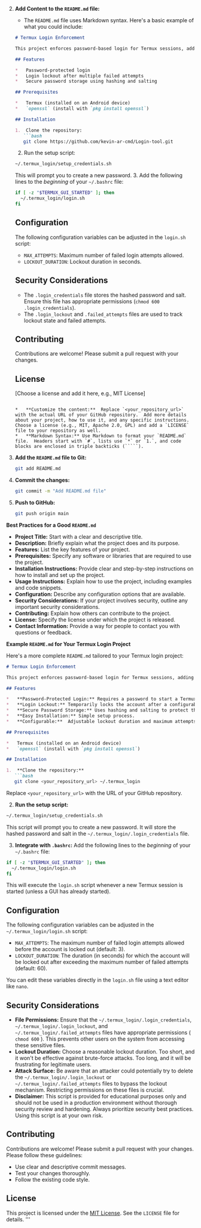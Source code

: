 
    

2.  **Add Content to the `README.md` file:**

    *   The `README.md` file uses Markdown syntax. Here's a basic example of what you could include:

    ```markdown
    # Termux Login Enforcement

    This project enforces password-based login for Termux sessions, adding a layer of security to prevent unauthorized access.

    ## Features

    *   Password-protected login
    *   Login lockout after multiple failed attempts
    *   Secure password storage using hashing and salting

    ## Prerequisites

    *   Termux (installed on an Android device)
    *   `openssl` (install with `pkg install openssl`)

    ## Installation

    1.  Clone the repository:
       ```bash
       git clone https://github.com/kevin-ar-cmd/Login-tool.git
       ```
    2.  Run the setup script:
       ```bash
       ~/.termux_login/setup_credentials.sh
       ```
       This will prompt you to create a new password.
    3.  Add the following lines to the *beginning* of your `~/.bashrc` file:
       ```bash
       if [ -z "$TERMUX_GUI_STARTED" ]; then
         ~/.termux_login/login.sh
       fi
       ```

    ## Configuration

    The following configuration variables can be adjusted in the `login.sh` script:

    *   `MAX_ATTEMPTS`: Maximum number of failed login attempts allowed.
    *   `LOCKOUT_DURATION`: Lockout duration in seconds.

    ## Security Considerations

    *   The `.login_credentials` file stores the hashed password and salt. Ensure this file has appropriate permissions (`chmod 600 .login_credentials`).
    *   The `.login_lockout` and `.failed_attempts` files are used to track lockout state and failed attempts.

    ## Contributing

    Contributions are welcome! Please submit a pull request with your changes.

    ## License

    [Choose a license and add it here, e.g., MIT License]
    ```

    *   **Customize the content:**  Replace `<your_repository_url>` with the actual URL of your GitHub repository.  Add more details about your project, how to use it, and any specific instructions.  Choose a license (e.g., MIT, Apache 2.0, GPL) and add a `LICENSE` file to your repository as well.
    *   **Markdown Syntax:** Use Markdown to format your `README.md` file.  Headers start with `#`, lists use `*` or `1.`, and code blocks are enclosed in triple backticks (`````).

3.  **Add the `README.md` file to Git:**

    ```bash
    git add README.md
    ```

4.  **Commit the changes:**

    ```bash
    git commit -m "Add README.md file"
    ```

5.  **Push to GitHub:**

    ```bash
    git push origin main
    ```

**Best Practices for a Good `README.md`**

*   **Project Title:** Start with a clear and descriptive title.
*   **Description:** Briefly explain what the project does and its purpose.
*   **Features:** List the key features of your project.
*   **Prerequisites:** Specify any software or libraries that are required to use the project.
*   **Installation Instructions:** Provide clear and step-by-step instructions on how to install and set up the project.
*   **Usage Instructions:** Explain how to use the project, including examples and code snippets.
*   **Configuration:** Describe any configuration options that are available.
*   **Security Considerations:** If your project involves security, outline any important security considerations.
*   **Contributing:** Explain how others can contribute to the project.
*   **License:** Specify the license under which the project is released.
*   **Contact Information:** Provide a way for people to contact you with questions or feedback.

**Example `README.md` for Your Termux Login Project**

Here's a more complete `README.md` tailored to your Termux login project:

```markdown
# Termux Login Enforcement

This project enforces password-based login for Termux sessions, adding a layer of security to prevent unauthorized access to your Termux environment.  It provides a simple login prompt and lockout mechanism to protect against unauthorized use.

## Features

*   **Password-Protected Login:** Requires a password to start a Termux session.
*   **Login Lockout:** Temporarily locks the account after a configurable number of failed login attempts.
*   **Secure Password Storage:** Uses hashing and salting to protect the stored password.
*   **Easy Installation:** Simple setup process.
*   **Configurable:**  Adjustable lockout duration and maximum attempts.

## Prerequisites

*   Termux (installed on an Android device)
*   `openssl` (install with `pkg install openssl`)

## Installation

1.  **Clone the repository:**
   ```bash
   git clone <your_repository_url> ~/.termux_login
   ```
   Replace `<your_repository_url>` with the URL of your GitHub repository.

2.  **Run the setup script:**
   ```bash
   ~/.termux_login/setup_credentials.sh
   ```
   This script will prompt you to create a new password.  It will store the hashed password and salt in the `~/.termux_login/.login_credentials` file.

3.  **Integrate with `.bashrc`:**
   Add the following lines to the *beginning* of your `~/.bashrc` file:

   ```bash
   if [ -z "$TERMUX_GUI_STARTED" ]; then
     ~/.termux_login/login.sh
   fi
   ```
   This will execute the `login.sh` script whenever a new Termux session is started (unless a GUI has already started).

## Configuration

The following configuration variables can be adjusted in the `~/.termux_login/login.sh` script:

*   `MAX_ATTEMPTS`: The maximum number of failed login attempts allowed before the account is locked out (default: 3).
*   `LOCKOUT_DURATION`: The duration (in seconds) for which the account will be locked out after exceeding the maximum number of failed attempts (default: 60).

You can edit these variables directly in the `login.sh` file using a text editor like `nano`.

## Security Considerations

*   **File Permissions:** Ensure that the `~/.termux_login/.login_credentials`, `~/.termux_login/.login_lockout`, and `~/.termux_login/.failed_attempts` files have appropriate permissions ( `chmod 600` ). This prevents other users on the system from accessing these sensitive files.
*   **Lockout Duration:** Choose a reasonable lockout duration. Too short, and it won't be effective against brute-force attacks. Too long, and it will be frustrating for legitimate users.
*   **Attack Surface:** Be aware that an attacker could potentially try to delete the `~/.termux_login/.login_lockout` or `~/.termux_login/.failed_attempts` files to bypass the lockout mechanism. Restricting permissions on these files is crucial.
*   **Disclaimer:** This script is provided for educational purposes only and should not be used in a production environment without thorough security review and hardening. Always prioritize security best practices. Using this script is at your own risk.

## Contributing

Contributions are welcome! Please submit a pull request with your changes.  Please follow these guidelines:

*   Use clear and descriptive commit messages.
*   Test your changes thoroughly.
*   Follow the existing code style.

## License

This project is licensed under the [MIT License](LICENSE).  See the `LICENSE` file for details.
'''
